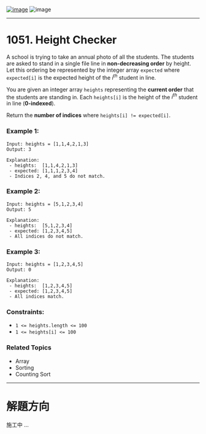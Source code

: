 [![image](https://img.shields.io/badge/Leetcode-Link-blue?logo=leetcode)](https://leetcode.com/problems/height-checker/)
![image](https://img.shields.io/badge/Difficulty-Easy-green)

---

# 1051. Height Checker

A school is trying to take an annual photo of all the students. The students are asked to stand in a single file line in **non-decreasing order** by height. Let this ordering be represented by the integer array `expected` where `expected[i]` is the expected height of the $i^{th}$ student in line.

You are given an integer array `heights` representing the **current order** that the students are standing in. Each `heights[i]` is the height of the $i^{th}$ student in line (**0-indexed**).

Return the **number of indices** where `heights[i] != expected[i]`.

### Example 1:

```
Input: heights = [1,1,4,2,1,3]
Output: 3

Explanation: 
 - heights:  [1,1,4,2,1,3]
 - expected: [1,1,1,2,3,4]
 - Indices 2, 4, and 5 do not match.
```

### Example 2:

```
Input: heights = [5,1,2,3,4]
Output: 5

Explanation:
 - heights:  [5,1,2,3,4]
 - expected: [1,2,3,4,5]
 - All indices do not match.
```

### Example 3:

```
Input: heights = [1,2,3,4,5]
Output: 0

Explanation:
 - heights:  [1,2,3,4,5]
 - expected: [1,2,3,4,5]
 - All indices match.
```

### Constraints:

- `1 <= heights.length <= 100`
- `1 <= heights[i] <= 100`

### Related Topics

- Array
- Sorting
- Counting Sort
  
---

# 解題方向

施工中 ...